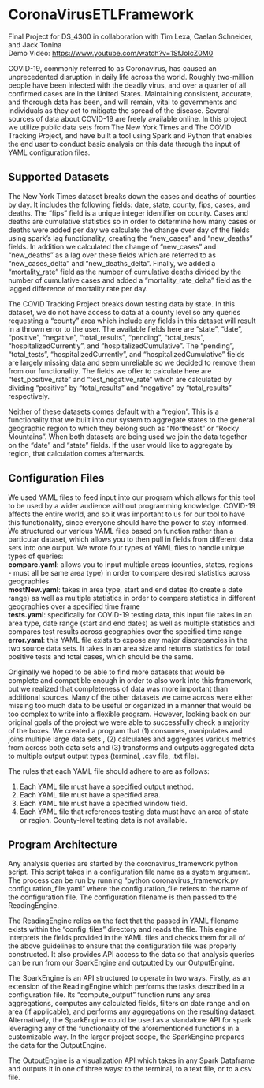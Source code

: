 # CoronaVirusETLFramework
Final Project for DS_4300 in collaboration with Tim Lexa, Caelan Schneider, and Jack Tonina <br />
Demo Video: https://www.youtube.com/watch?v=1SfJoIcZ0M0

COVID-19, commonly referred to as Coronavirus, has caused an unprecedented disruption in daily life across the world. Roughly two-million people have been infected with the deadly virus, and over a quarter of all confirmed cases are in the United States. Maintaining consistent, accurate, and thorough data has been, and will remain, vital to governments and individuals as they act to mitigate the spread of the disease. Several sources of data about COVID-19 are freely available online. In this project we utilize public data sets from The New York Times and The COVID Tracking Project, and have built a tool using Spark and Python that enables the end user to conduct basic analysis on this data through the input of YAML configuration files.

## Supported Datasets
The New York Times dataset breaks down the cases and deaths of counties by day. It includes the following fields: date, state, county, fips, cases, and deaths. The “fips” field is a unique integer identifier on county. Cases and deaths are cumulative statistics so in order to determine how many cases or deaths were added per day we calculate the change over day of the fields using spark’s lag functionality, creating the “new_cases” and “new_deaths” fields. In addition we calculated the change of “new_cases” and “new_deaths” as a lag over these fields which are referred to as “new_cases_delta” and “new_deaths_delta”. Finally, we added a “mortality_rate” field as the number of cumulative deaths divided by the number of cumulative cases and added a “mortality_rate_delta” field as the lagged difference of mortality rate per day. 

The COVID Tracking Project breaks down testing data by state. In this dataset, we do not have access to data at a county level so any queries requesting a “county” area which include any fields in this dataset will result in a thrown error to the user. The available fields here are “state”, “date”, “positive”, “negative”, “total_results”, “pending”, “total_tests”, “hospitalizedCurrently”, and “hospitalizedCumulative”. The “pending”, “total_tests”, “hospitalizedCurrently”, and “hospitalizedCumulative” fields are largely missing data and seem unreliable so we decided to remove them from our functionality. The fields we offer to calculate here are “test_positive_rate” and “test_negative_rate” which are calculated by dividing “positive” by “total_results” and “negative” by “total_results” respectively.

Neither of these datasets comes default with a “region”. This is a functionality that we built into our system to aggregate states to the general geographic region to which they belong such as “Northeast” or “Rocky Mountains”. When both datasets are being used we join the data together on the “date” and “state” fields. If the user would like to aggregate by region, that calculation comes afterwards.

## Configuration Files
We used YAML files to feed input into our program which allows for this tool to be used by a wider audience without programming knowledge. COVID-19 affects the entire world, and so it was important to us for our tool to have this functionality, since everyone should have the power to stay informed. We structured our various YAML files based on function rather than a particular dataset, which allows you to then pull in fields from different data sets into one output. We wrote four types of YAML files to handle unique types of queries: <br/>
**compare.yaml**: allows you to input multiple areas (counties, states, regions - must all be same area type) in order to compare desired statistics across geographies<br/>
**mostNew.yaml**: takes in area type, start and end dates (to create a date range) as well as multiple statistics in order to compare statistics in different geographies over a specified time frame <br/>
**tests.yaml**: specifically for COVID-19 testing data, this input file takes in an area type, date range (start and end dates) as well as multiple statistics and compares test results across geographies over the specified time range <br/>
**error.yaml**: this YAML file exists to expose any major discrepancies in the two source data sets. It takes in an area size and returns statistics for total positive tests and total cases, which should be the same. 

Originally we hoped to be able to find more datasets that would be complete and compatible enough in order to also work into this framework, but we realized that completeness of data was more important than additional sources. Many of the other datasets we came across were either missing too much data to be useful or organized in a manner that would be too complex to write into a flexible program. However, looking back on our original goals of the project we were able to successfully check a majority of the boxes. We created a program that (1) consumes, manipulates and joins multiple large data sets , (2) calculates and aggregates various metrics from across both data sets and (3) transforms and outputs aggregated data to multiple output output types (terminal, .csv file, .txt file).

The rules that each YAML file should adhere to are as follows:
1. Each YAML file must have a specified output method.
1. Each YAML file must have a specified area.
1. Each YAML file must have a specified window field.
1. Each YAML file that references testing data must have an area of state or region. County-level testing data is not available.


## Program Architecture
Any analysis queries are started by the coronavirus_framework python script. This script takes in a configuration file name as a system argument. The process can be run by running “python coronavirus_framework.py configuration_file.yaml” where the configuration_file refers to the name of the configuration file. The configuration filename is then passed to the ReadingEngine. 

The ReadingEngine relies on the fact that the passed in YAML filename exists within the “config_files” directory and reads the file. This engine interprets the fields provided in the YAML files and checks them for all of the above guidelines to ensure that the configuration file was properly constructed. It also provides API access to the data so that analysis queries can be run from our SparkEngine and outputted by our OutputEngine. 

The SparkEngine is an API structured to operate in two ways. Firstly, as an extension of the ReadingEngine which performs the tasks described in a configuration file. Its “compute_output” function runs any area aggregations, computes any calculated fields,  filters on date range and on area (if applicable), and performs any aggregations on the resulting dataset. Alternatively, the SparkEngine could be used as a standalone API for spark leveraging any of the functionality of the aforementioned functions in a customizable way. In the larger project scope, the SparkEngine prepares the data for the OutputEngine.
  
The OutputEngine is a visualization API which takes in any Spark Dataframe and outputs it in one of three ways: to the terminal, to a text file, or to a csv file.

